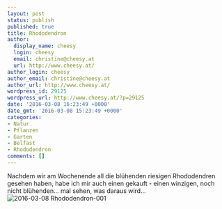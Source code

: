 ```yaml
---
layout: post
status: publish
published: true
title: Rhododendron
author:
  display_name: cheesy
  login: cheesy
  email: christine@cheesy.at
  url: http://www.cheesy.at/
author_login: cheesy
author_email: christine@cheesy.at
author_url: http://www.cheesy.at/
wordpress_id: 29125
wordpress_url: http://www.cheesy.at/?p=29125
date: '2016-03-08 16:23:49 +0000'
date_gmt: '2016-03-08 15:23:49 +0000'
categories:
- Natur
- Pflanzen
- Garten
- Belfast
- Rhododendron
comments: []
---
```

Nachdem wir am Wochenende all die blühenden riesigen Rhododendren gesehen haben, habe ich mir auch einen gekauft - einen winzigen, noch nicht blühenden... mal sehen, was daraus wird...
![2016-03-08 Rhododendron-001](http://www.cheesy.at/wp-content/uploads/2016-03-08-Rhododendron-001.jpg)
